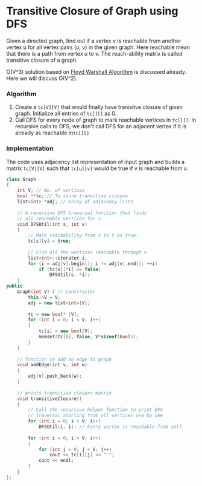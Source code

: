 # Transitive Closure of Graph using DFS

Given a directed graph, find out if a vertex v is reachable from another vertex u for all vertex pairs \(u, v\) in the given graph. Here reachable mean that there is a path from vertex u to v. The reach-ability matrix is called transitive closure of a graph.

O\(V^3\) solution based on [Floyd Warshall Algorithm](../../../data-structures/graphs/graph-algorithms/floyd-warshall-algorithm-for-transitive-closure.md) is discussed already. Here we will discuss O\(V^2\).

### Algorithm

1. Create a `tc[V][V]` that would finally have tranisitve closure of given graph. Initialize all entries of `tc[][]` as 0.
2. Call DFS for every node of graph to mark reachable vertices in `tc[][]`. In recursive calls to DFS, we don't call DFS for an adjacent vertex if it is already as reachable in`tc[][]`

###  Implementation

The code uses adjacency list representation of input graph and builds a matrix `tc[V][V]` such that `tc[u][v]` would be true if v is reachable from u.

```cpp
class Graph
{
    int V; // No. of vertices
    bool **tc; // To store transitive closure
    list<int> *adj; // array of adjacency lists
    
    // A recursive DFS traversal function that finds
    // all reachable vertices for s.    
    void DFSUtil(int s, int v)
    {
        // Mark reachability from s to t as true.
        tc[s][v] = true;
   
        // Find all the vertices reachable through v
        list<int>::iterator i;
        for (i = adj[v].begin(); i != adj[v].end(); ++i)
            if (tc[s][*i] == false)
                DFSUtil(s, *i);
    }
public:
    Graph(int V) { // Constructor
        this->V = V;
        adj = new list<int>[V];
   
        tc = new bool* [V];
        for (int i = 0; i < V; i++)
        {
            tc[i] = new bool[V];
            memset(tc[i], false, V*sizeof(bool));
        }
    }
   
    // function to add an edge to graph
    void addEdge(int v, int w) 
    { 
        adj[v].push_back(w); 
    }
   
    // prints transitive closure matrix
    void transitiveClosure()
    {
        // Call the recursive helper function to print DFS
        // traversal starting from all vertices one by one
        for (int i = 0; i < V; i++)
            DFSUtil(i, i); // Every vertex is reachable from self.
   
        for (int i = 0; i < V; i++)
        {
            for (int j = 0; j < V; j++)
                cout << tc[i][j] << " ";
            cout << endl;
        }
    }
};
```

